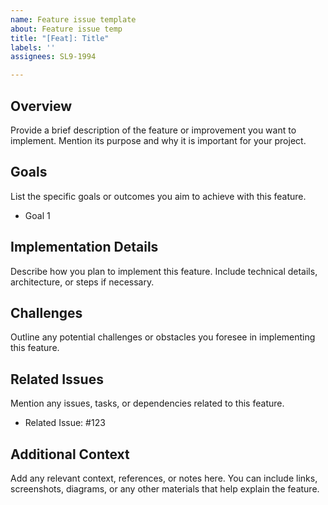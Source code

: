 ```yaml
---
name: Feature issue template
about: Feature issue temp
title: "[Feat]: Title"
labels: ''
assignees: SL9-1994

---
```


## Overview  
Provide a brief description of the feature or improvement you want to implement. Mention its purpose and why it is important for your project.  

## Goals  
List the specific goals or outcomes you aim to achieve with this feature.  
- Goal 1  

## Implementation Details  
Describe how you plan to implement this feature. Include technical details, architecture, or steps if necessary.  

## Challenges  
Outline any potential challenges or obstacles you foresee in implementing this feature.  

## Related Issues  
Mention any issues, tasks, or dependencies related to this feature.  
- Related Issue: #123  

## Additional Context  
Add any relevant context, references, or notes here. You can include links, screenshots, diagrams, or any other materials that help explain the feature.
